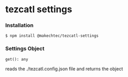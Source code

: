 # tezcatl settings #

### Installation ###

    $ npm install @makechtec/tezcatl-settings

### Settings Object ###

    get(): any

reads the ./tezcatl.config.json file and returns the object